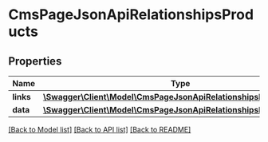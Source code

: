 # CmsPageJsonApiRelationshipsProducts

## Properties
Name | Type | Description | Notes
------------ | ------------- | ------------- | -------------
**links** | [**\Swagger\Client\Model\CmsPageJsonApiRelationshipsProductsLinks**](CmsPageJsonApiRelationshipsProductsLinks.md) |  | [optional] 
**data** | [**\Swagger\Client\Model\CmsPageJsonApiRelationshipsProductsData[]**](CmsPageJsonApiRelationshipsProductsData.md) |  | [optional] 

[[Back to Model list]](../../README.md#documentation-for-models) [[Back to API list]](../../README.md#documentation-for-api-endpoints) [[Back to README]](../../README.md)

